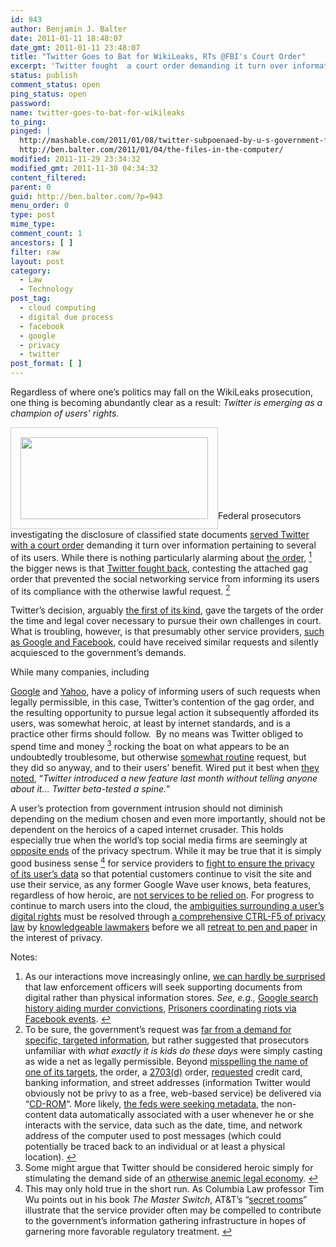 ```yaml
---
id: 943
author: Benjamin J. Balter
date: 2011-01-11 18:48:07
date_gmt: 2011-01-11 23:48:07
title: "Twitter Goes to Bat for WikiLeaks, RTs @FBI's Court Order"
excerpt: 'Twitter fought  a court order demanding it turn over information pertaining to several of its users, contesting the attached gag order that prevented the social networking service from informing its users of its compliance with the otherwise lawful request.'
status: publish
comment_status: open
ping_status: open
password:
name: twitter-goes-to-bat-for-wikileaks
to_ping:
pinged: |
  http://mashable.com/2011/01/08/twitter-subpoenaed-by-u-s-government-for-wikileaks-accounts/
  http://ben.balter.com/2011/01/04/the-files-in-the-computer/
modified: 2011-11-29 23:34:32
modified_gmt: 2011-11-30 04:34:32
content_filtered:
parent: 0
guid: http://ben.balter.com/?p=943
menu_order: 0
type: post
mime_type:
comment_count: 1
ancestors: [ ]
filter: raw
layout: post
category:
  - Law
  - Technology
post_tag:
  - cloud computing
  - digital due process
  - facebook
  - google
  - privacy
  - twitter
post_format: [ ]
---
```

Regardless of where one’s politics may fall on the WikiLeaks prosecution, one thing is becoming abundantly clear as a result: *Twitter is emerging as a champion of users’ rights.*

<img class="alignright" style="border: 1px solid #ccc; padding: 15px;" title="Court Order" src="http://cdn.benbalter.com/wp-content/uploads/2011/01/order-300x131.jpg" alt="" width="300" height="131" />Federal prosecutors investigating the disclosure of classified state documents [served Twitter with a court order][1] demanding it turn over information pertaining to several of its users. While there is nothing particularly alarming about [the order][2], <a class="simple-footnote" title="As our interactions move increasingly online, we can hardly be surprised that law enforcement officers will seek supporting documents from digital rather than physical information stores. See, e.g., Google search history aiding murder convictions, Prisoners coordinating riots via Facebook events." id="return-note-2020-1" href="#note-2020-1"><sup>1</sup></a> the bigger news is that [Twitter fought back][3], contesting the attached gag order that prevented the social networking service from informing its users of its compliance with the otherwise lawful request. <a class="simple-footnote" title="To be sure, the government&#8217;s request was far from a demand for specific, targeted information, but rather suggested that prosecutors unfamiliar with what exactly it is kids do these days were simply casting as wide a net as legally permissible. Beyond misspelling the name of one of its targets, the order, a 2703(d) order, requested credit card, banking information, and street addresses (information  Twitter would obviously not be privy to as a free, web-based service) be  delivered via &#8220;CD-ROM&#8220;. More likely, the feds were seeking metadata,  the non-content data automatically associated with a user whenever he  or she interacts with the service, data such as the date, time, and  network address of the computer used to post messages (which could  potentially be traced back to an individual or at least a physical  location)." id="return-note-2020-2" href="#note-2020-2"><sup>2</sup></a>

Twitter’s decision, arguably [the first of its kind][4], gave the targets of the order the time and legal cover necessary to pursue their own challenges in court.  What is troubling, however, is that presumably other service providers, [such as Google and Facebook][5], could have received similar requests and silently acquiesced to the government’s demands.

<!--more-->While many companies, including 

[Google][6] and [Yahoo][7], have a policy of informing users of such requests when legally permissible, in this case, Twitter’s contention of the gag order, and the resulting opportunity to pursue legal action it subsequently afforded its users, was somewhat heroic, at least by internet standards, and is a practice other firms should follow.  By no means was Twitter obliged to spend time and money <a class="simple-footnote" title="Some might argue that Twitter should be considered heroic simply for stimulating the demand side of an otherwise anemic legal economy." id="return-note-2020-3" href="#note-2020-3"><sup>3</sup></a> rocking the boat on what appears to be an undoubtedly troublesome, but otherwise [somewhat routine][8] request, but they did so anyway, and to their users’ benefit. Wired put it best when [they noted][9], “*Twitter introduced a new feature last month without telling anyone about it… Twitter beta-tested a spine.*”

A user’s protection from government intrusion should not diminish depending on the medium chosen and even more importantly, should not be dependent on the heroics of a caped internet crusader. This holds especially true when the world’s top social media firms are seemingly at [opposite ends][10] of the privacy spectrum. While it may be true that it is simply good business sense <a class="simple-footnote" title="This may only hold true in the short run. As Columbia Law professor Tim Wu points out in his book The Master Switch, AT&T&#8217;s &#8220;secret rooms&#8221; illustrate that the service provider often may be compelled to contribute to the  government&#8217;s information gathering infrastructure in hopes of garnering more  favorable regulatory treatment." id="return-note-2020-4" href="#note-2020-4"><sup>4</sup></a> for service providers to [fight to ensure the privacy of its user’s data][11] so that potential customers continue to visit the site and use their service, as any former Google Wave user knows, beta features, regardless of how heroic, are [not services to be relied on][12]. For progress to continue to march users into the cloud, the [ambiguities surrounding a user’s digital rights][13] must be resolved through [a comprehensive CTRL-F5 of privacy law][14] by [knowledgeable lawmakers][15] before we all [retreat to pen and paper][16] in the interest of privacy.

<div class="simple-footnotes">
  <p class="notes">
    Notes:
  </p>
  
  <ol>
    <li id="note-2020-1">
      As our interactions move increasingly online, <a href="http://ben.balter.com/2010/10/10/does-every-cloud-have-a-silver-lining/">we can hardly be surprised</a> that law enforcement officers will seek supporting documents from digital rather than physical information stores. <em>See, e.g.,</em> <a href="http://blogs.forbes.com/kashmirhill/2011/01/04/google-m-for-murder-internet-search-history-of-killing-methods-helped-convict-husband-of-homicide/">Google search history aiding murder convictions</a>, <a href="http://www.nytimes.com/2011/01/03/us/03prisoners.html">Prisoners coordinating riots via Facebook events</a>. <a href="#return-note-2020-1">↩</a>
    </li>
    <li id="note-2020-2">
      To be sure, the government’s request was <a href="http://news.cnet.com/8301-31921_3-20027893-281.html">far from a demand for specific, targeted information</a>, but rather suggested that prosecutors unfamiliar with <em>what exactly it is kids do these days</em> were simply casting as wide a net as legally permissible. Beyond <a href="http://www.salon.com/news/opinion/glenn_greenwald/2011/01/07/twitter/index.html">misspelling the name of one of its targets</a>, the order, a <a href="http://www.law.cornell.edu/uscode/18/usc_sec_18_00002703----000-.html">2703(d)</a> order, <a href="http://mashable.com/2011/01/08/twitter-subpoenaed-by-u-s-government-for-wikileaks-accounts/">requested</a> credit card, banking information, and street addresses (information Twitter would obviously not be privy to as a free, web-based service) be delivered via “<a href="http://www.salon.com/news/opinion/glenn_greenwald/2011/01/07/twitter/subpoena.pdf">CD-ROM</a>“. More likely, <a href="http://paranoia.dubfire.net/2011/01/thoughts-on-doj-wikileakstwitter-court.html">the feds were seeking metadata</a>, the non-content data automatically associated with a user whenever he or she interacts with the service, data such as the date, time, and network address of the computer used to post messages (which could potentially be traced back to an individual or at least a physical location). <a href="#return-note-2020-2">↩</a>
    </li>
    <li id="note-2020-3">
      Some might argue that Twitter should be considered heroic simply for stimulating the demand side of an <a href="http://www.nytimes.com/2011/01/09/business/09law.html">otherwise anemic legal economy</a>. <a href="#return-note-2020-3">↩</a>
    </li>
    <li id="note-2020-4">
      This may only hold true in the short run. As Columbia Law professor Tim Wu points out in his book <em>The Master Switch</em>, AT&T’s “<a href="https://www.eff.org/nsa/hepting">secret rooms</a>” illustrate that the service provider often may be compelled to contribute to the government’s information gathering infrastructure in hopes of garnering more favorable regulatory treatment. <a href="#return-note-2020-4">↩</a>
    </li>
  </ol>
</div>

 [1]: http://www.nytimes.com/2011/01/09/world/09wiki.html?partner=rss&emc=rss
 [2]: http://www.salon.com/news/opinion/glenn_greenwald/2011/01/07/twitter/subpoena.pdf
 [3]: http://techcrunch.com/2011/01/07/twitter-informs-users-of-doj-wikileaks-court-order-didnt-have-to/
 [4]: http://www.mediaaccess.org/2011/01/twitter-does-good-no-kidding/
 [5]: http://www.guardian.co.uk/media/2011/jan/08/wikileaks-calls-google-facebook-us-subpoenas
 [6]: http://www.google.com/intl/en/privacy/privacy-policy.html
 [7]: http://info.yahoo.com/privacy/us/yahoo/details.html
 [8]: http://www.nytimes.com/2011/01/10/business/media/10link.html?ref=wikileaks
 [9]: http://www.wired.com/threatlevel/2011/01/twitter/
 [10]: https://www.eff.org/deeplinks/2010/04/facebook-further-reduces-control-over-personal-information
 [11]: http://www.wired.com/threatlevel/2010/04/emailprivacy-2/
 [12]: http://news.cnet.com/8301-13860_3-20012698-56.html
 [13]: http://docs.google.com/viewer?a=v&q=cache:IYzfdrim0owJ:www.fletc.gov/training/programs/legal-division/downloads-articles-and-faqs/downloads/other/obtaining_electronic.pdf/download+&hl=en&gl=us&pid=bl&srcid=ADGEESgpYeTPUFAijEyb4BnY4_wzFLwSJmRNv8yL2ZD8EkhQTjt7oXv9kELuYHG7A202xJ9_MGwvgVDwjviAEh0zW76gZQAbieBYwR6cnNUyD83txcScrGTU0qDUME590QPAMej6hmSy&sig=AHIEtbTf4jZconLMbkMO_hVK8xQ92bqZNQ
 [14]: http://www.nytimes.com/2011/01/10/technology/10privacy.html?_r=1&hp
 [15]: http://ben.balter.com/2011/01/04/the-files-in-the-computer/
 [16]: http://techcrunch.com/2011/01/10/why-im-having-second-thoughts-about-the-wisdom-of-the-cloud/